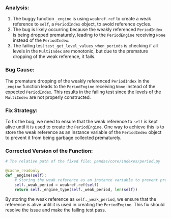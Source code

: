 ### Analysis:
1. The buggy function `_engine` is using `weakref.ref` to create a weak reference to `self`, a `PeriodIndex` object, to avoid reference cycles.
2. The bug is likely occurring because the weakly referenced `PeriodIndex` is being dropped prematurely, leading to the `PeriodEngine` receiving `None` instead of the `PeriodIndex`.
3. The failing test `test_get_level_values_when_periods` is checking if all levels in the `MultiIndex` are monotonic, but due to the premature dropping of the weak reference, it fails.

### Bug Cause:
The premature dropping of the weakly referenced `PeriodIndex` in the `_engine` function leads to the `PeriodEngine` receiving `None` instead of the expected `PeriodIndex`. This results in the failing test since the levels of the `MultiIndex` are not properly constructed.

### Fix Strategy:
To fix the bug, we need to ensure that the weak reference to `self` is kept alive until it is used to create the `PeriodEngine`. One way to achieve this is to store the weak reference as an instance variable of the `PeriodIndex` object to prevent it from being garbage collected prematurely.

### Corrected Version of the Function:
```python
# The relative path of the fixed file: pandas/core/indexes/period.py

@cache_readonly
def _engine(self):
    # Storing the weak reference as an instance variable to prevent premature dropping
    self._weak_period = weakref.ref(self)
    return self._engine_type(self._weak_period, len(self))
``` 

By storing the weak reference as `self._weak_period`, we ensure that the reference is alive until it is used in creating the `PeriodEngine`. This fix should resolve the issue and make the failing test pass.